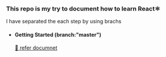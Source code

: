 ### This repo is my try to document how to learn React⚛

I have separated the each step by using brachs

* #### Getting Started (branch:"master")
  [ 📑 refer documnet](https://courageous-kangaroo-c4f.notion.site/How-to-create-a-basic-React-App-56b508ae66e3435aa66aabc9195590ec)
